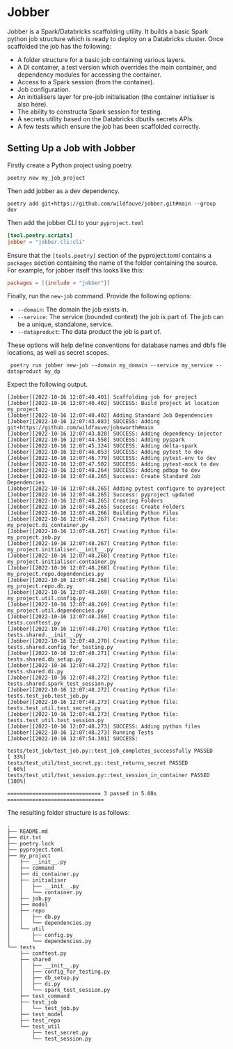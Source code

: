 # Jobber

Jobber is a Spark/Databricks scaffolding utility.  It builds a basic Spark python job structure which is ready to deploy on a Databricks cluster.  Once scaffolded the job has the following:

+ A folder structure for a basic job containing various layers.
+ A DI container, a test version which overrides the main container, and dependency modules for accessing the container. 
+ Access to a Spark session (from the container).
+ Job configuration.
+ An initialisers layer for pre-job initialisation (the container initialiser is also here).
+ The ability to constructa Spark session for testing.
+ A secrets utility based on the Databricks dbutils secrets APIs.
+ A few tests which ensure the job has been scaffolded correctly.

## Setting Up a Job with Jobber

Firstly create a Python project using poetry.

```shell
poetry new my_job_project
```

Then add jobber as a dev dependency.

```shell
poetry add git+https://github.com/wildfauve/jobber.git#main --group dev
```

Then add the jobber CLI to your `pyproject.toml`

```toml
[tool.poetry.scripts]
jobber = "jobber.cli:cli"
```

Ensure that the `[tools.poetry]` section of the pyproject.toml contains a `packages` section containing the name of the folder containing the source.  For example, for jobber itself this looks like this:

```toml
packages = [{include = "jobber"}]
```

Finally, run the `new-job` command.  Provide the following options:
+ `--domain`: The domain the job exists in.
+ `--service`: The service (bounded context) the job is part of.  The job can be a unique, standalone, service.
+ `--dataproduct`: The data product the job is part of.

These options will help define conventions for database names and dbfs file locations, as well as secret scopes.

```shell
 poetry run jobber new-job --domain my_domain --service my_service --dataproduct my_dp
```

Expect the following output.

```shell
[Jobber][2022-10-16 12:07:40.401] Scaffolding job for project
[Jobber][2022-10-16 12:07:40.402] SUCCESS: Build project at location my_project
[Jobber][2022-10-16 12:07:40.402] Adding Standard Job Dependencies
[Jobber][2022-10-16 12:07:43.083] SUCCESS: Adding git+https://github.com/wildfauve/jobsworth#main
[Jobber][2022-10-16 12:07:43.828] SUCCESS: Adding dependency-injector
[Jobber][2022-10-16 12:07:44.558] SUCCESS: Adding pyspark
[Jobber][2022-10-16 12:07:45.324] SUCCESS: Adding delta-spark
[Jobber][2022-10-16 12:07:46.053] SUCCESS: Adding pytest to dev
[Jobber][2022-10-16 12:07:46.779] SUCCESS: Adding pytest-env to dev
[Jobber][2022-10-16 12:07:47.502] SUCCESS: Adding pytest-mock to dev
[Jobber][2022-10-16 12:07:48.264] SUCCESS: Adding pdbpp to dev
[Jobber][2022-10-16 12:07:48.265] Success: Create Standard Job Dependencies
[Jobber][2022-10-16 12:07:48.265] Adding pytest configure to pyproject
[Jobber][2022-10-16 12:07:48.265] Success: pyproject updated
[Jobber][2022-10-16 12:07:48.265] Creating Folders
[Jobber][2022-10-16 12:07:48.265] Success: Create Folders
[Jobber][2022-10-16 12:07:48.266] Building Python Files
[Jobber][2022-10-16 12:07:48.267] Creating Python file: my_project.di_container.py
[Jobber][2022-10-16 12:07:48.267] Creating Python file: my_project.job.py
[Jobber][2022-10-16 12:07:48.267] Creating Python file: my_project.initialiser.__init__.py
[Jobber][2022-10-16 12:07:48.268] Creating Python file: my_project.initialiser.container.py
[Jobber][2022-10-16 12:07:48.268] Creating Python file: my_project.repo.dependencies.py
[Jobber][2022-10-16 12:07:48.268] Creating Python file: my_project.repo.db.py
[Jobber][2022-10-16 12:07:48.269] Creating Python file: my_project.util.config.py
[Jobber][2022-10-16 12:07:48.269] Creating Python file: my_project.util.dependencies.py
[Jobber][2022-10-16 12:07:48.269] Creating Python file: tests.conftest.py
[Jobber][2022-10-16 12:07:48.270] Creating Python file: tests.shared.__init__.py
[Jobber][2022-10-16 12:07:48.270] Creating Python file: tests.shared.config_for_testing.py
[Jobber][2022-10-16 12:07:48.271] Creating Python file: tests.shared.db_setup.py
[Jobber][2022-10-16 12:07:48.272] Creating Python file: tests.shared.di.py
[Jobber][2022-10-16 12:07:48.272] Creating Python file: tests.shared.spark_test_session.py
[Jobber][2022-10-16 12:07:48.272] Creating Python file: tests.test_job.test_job.py
[Jobber][2022-10-16 12:07:48.273] Creating Python file: tests.test_util.test_secret.py
[Jobber][2022-10-16 12:07:48.273] Creating Python file: tests.test_util.test_session.py
[Jobber][2022-10-16 12:07:48.273] SUCCESS: Adding python files
[Jobber][2022-10-16 12:07:48.273] Running Tests
[Jobber][2022-10-16 12:07:54.301] SUCCESS: 

tests/test_job/test_job.py::test_job_completes_successfully PASSED       [ 33%]
tests/test_util/test_secret.py::test_returns_secret PASSED               [ 66%]
tests/test_util/test_session.py::test_session_in_container PASSED        [100%]

============================== 3 passed in 5.08s ===============================
```

The resulting folder structure is as follows:

```shell
.
├── README.md
├── dir.txt
├── poetry.lock
├── pyproject.toml
├── my_project
│   ├── __init__.py
│   ├── command
│   ├── di_container.py
│   ├── initialiser
│   │   ├── __init__.py
│   │   └── container.py
│   ├── job.py
│   ├── model
│   ├── repo
│   │   ├── db.py
│   │   └── dependencies.py
│   └── util
│       ├── config.py
│       └── dependencies.py
└── tests
    ├── conftest.py
    ├── shared
    │   ├── __init__.py
    │   ├── config_for_testing.py
    │   ├── db_setup.py
    │   ├── di.py
    │   └── spark_test_session.py
    ├── test_command
    ├── test_job
    │   └── test_job.py
    ├── test_model
    ├── test_repo
    └── test_util
        ├── test_secret.py
        └── test_session.py
```